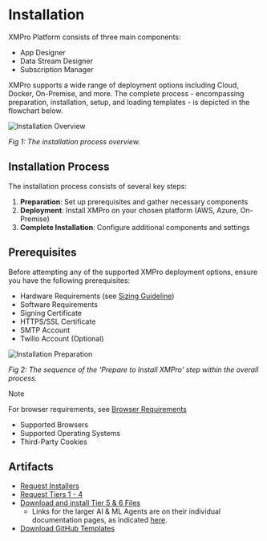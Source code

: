 # Installation

XMPro Platform consists of three main components:

* App Designer
* Data Stream Designer
* Subscription Manager

XMPro supports a wide range of deployment options including Cloud, Docker, On-Premise, and more. The complete process - encompassing preparation, installation, setup, and loading templates - is depicted in the flowchart below.

![Installation Overview](images/Installation_Overview.png)

*Fig 1: The installation process overview.*

## Installation Process

The installation process consists of several key steps:

1. **Preparation**: Set up prerequisites and gather necessary components
2. **Deployment**: Install XMPro on your chosen platform (AWS, Azure, On-Premise)
3. **Complete Installation**: Configure additional components and settings

## Prerequisites

Before attempting any of the supported XMPro deployment options, ensure you have the following prerequisites:

* Hardware Requirements (see [Sizing Guideline](../resources/sizing-guideline.md))
* Software Requirements
* Signing Certificate
* HTTPS/SSL Certificate
* SMTP Account
* Twilio Account (Optional)

![Installation Preparation](images/Installation_Preparation.png)

*Fig 2: The sequence of the 'Prepare to Install XMPro' step within the overall process.*

> [!NOTE]
> For browser requirements, see [Browser Requirements](../getting-started/browser-requirements.md)
> * Supported Browsers
> * Supported Operating Systems
> * Third-Party Cookies

## Artifacts

* [Request Installers](mailto:support@xmpro.com?subject=Request-Installers)
* [Request Tiers 1 - 4](mailto:support@xmpro.com?subject=Request-Tiers-1-to-4)
* [Download and install Tier 5 & 6 Files](complete-installation/install-connectors.md)
  * Links for the larger AI & ML Agents are on their individual documentation pages, as indicated [here](../resources/integrations.md#tier-5-free-and-open-source).
* [Download GitHub Templates](https://github.com/XMPro/Blueprints-Accelerators-Patterns)





